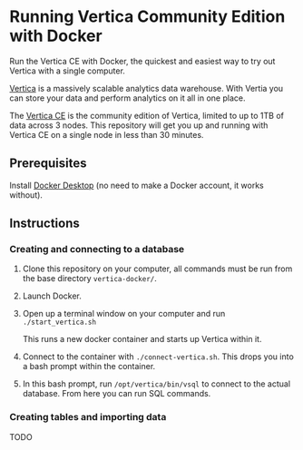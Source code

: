 # Running Vertica Community Edition with Docker

Run the Vertica CE with Docker, the quickest and easiest way to try out Vertica with a single computer.

[Vertica](https://www.vertica.com/) is a massively scalable analytics data warehouse. With Vertia you can store your data and perform analytics on it all in one place.

The [Vertica CE](https://www.vertica.com/download/vertica/community-edition/) is the community edition of Vertica, limited to up to 1TB of data across 3 nodes. This repository will get you up and running with Vertica CE on a single node in less than 30 minutes.

## Prerequisites

Install [Docker Desktop](https://www.docker.com/get-started) (no need to make a Docker account, it works without).

## Instructions
### Creating and connecting to a database
1. Clone this repository on your computer, all commands must be run from the base directory `vertica-docker/`.
2. Launch Docker.
3. Open up a terminal window on your computer and run ```./start_vertica.sh```

   This runs a new docker container and starts up Vertica within it.

4. Connect to the container with ```./connect-vertica.sh```. This drops you into a bash prompt within the container.
5. In this bash prompt, run `/opt/vertica/bin/vsql` to connect to the actual database. From here you can run SQL commands.

### Creating tables and importing data

TODO
